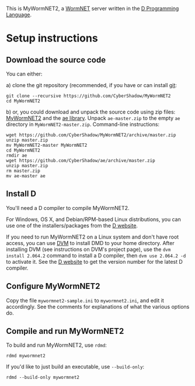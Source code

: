 This is MyWormNET2, a [WormNET](http://worms2d.info/WormNET) server written in the [D Programming Language](http://dlang.org/).

# Setup instructions

## Download the source code

You can either:

a) clone the git repository (recommended, if you have or can install [git](http://git-scm.com/):

    git clone --recursive https://github.com/CyberShadow/MyWormNET2
    cd MyWormNET2

b) or, you could download and unpack the source code using zip files:
   [MyWormNET2](https://github.com/CyberShadow/MyWormNET2/archive/master.zip) and the [ae library](https://github.com/CyberShadow/ae/archive/master.zip).
   Unpack `ae-master.zip` to the empty `ae` directory in `MyWormNET2-master.zip`.
   Command-line instructions:

    wget https://github.com/CyberShadow/MyWormNET2/archive/master.zip
    unzip master.zip
    mv MyWormNET2-master MyWormNET2
    cd MyWormNET2
    rmdir ae
    wget https://github.com/CyberShadow/ae/archive/master.zip
    unzip master.zip
    rm master.zip
    mv ae-master ae

## Install D

You'll need a D compiler to compile MyWormNET2.

For Windows, OS X, and Debian/RPM-based Linux distributions, you can use one of the installers/packages from the [D website](http://dlang.org/download.html).

If you need to run MyWormNET2 on a Linux system and don't have root access, you can use [DVM](https://bitbucket.org/doob/dvm) to install DMD to your home directory.
After installing DVM (see instructions on DVM's project page), use the `dvm install 2.064.2` command to install a D compiler, then `dvm use 2.064.2 -d` to activate it.
See the [D website](http://dlang.org/download.html) to get the version number for the latest D compiler.

## Configure MyWormNET2

Copy the file `mywormnet2-sample.ini` to `mywormnet2.ini`, and edit it accordingly.
See the comments for explanations of what the various options do.

## Compile and run MyWormNET2

To build and run MyWormNET2, use `rdmd`:

    rdmd mywormnet2

If you'd like to just build an executable, use `--build-only`:

    rdmd --build-only mywormnet2
